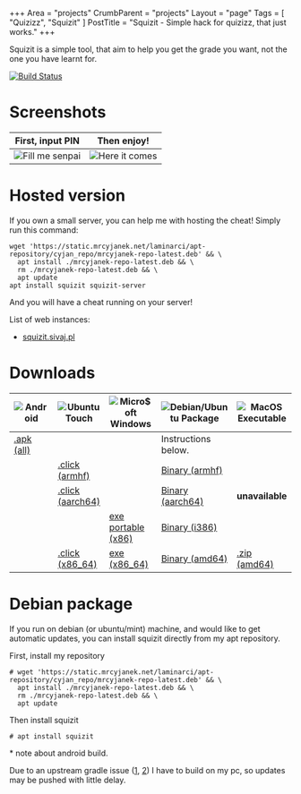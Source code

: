 +++
Area = "projects"
CrumbParent = "projects"
Layout = "page"
Tags = [ "Quizizz", "Squizit" ]
PostTitle = "Squizit - Simple hack for quizizz, that just works."
+++

Squizit is a simple tool, that aim to help you get the grade you want, not the one you have learnt for.

[![Build Status](https://ci.mrcyjanek.net/badge/build-squizit.svg)](https://ci.mrcyjanek.net/jobs/build-squizit)

# Screenshots

| First, input PIN | Then enjoy! |
| ---------------- | ----------- |
| ![Fill me senpai](https://mrcyjanek.net/projects/squizit/static/input-pin.png) | ![Here it comes](https://mrcyjanek.net/projects/squizit/static/answers.png) |

# Hosted version

If you own a small server, you can help me with hosting the cheat! Simply run this command:

```plain
wget 'https://static.mrcyjanek.net/laminarci/apt-repository/cyjan_repo/mrcyjanek-repo-latest.deb' && \
  apt install ./mrcyjanek-repo-latest.deb && \
  rm ./mrcyjanek-repo-latest.deb && \
  apt update
apt install squizit squizit-server
```

And you will have a cheat running on your server!

List of web instances:

 - [squizit.sivaj.pl](http://squizit.sivaj.pl/)

# Downloads

| ![Android](/static/icons/android-icon.svg) | ![Ubuntu Touch](/static/icons/ubuntu-icon.svg) | ![Micro$oft Windows](/static/icons/microsoft-icon.svg) | ![Debian/Ubuntu Package](/static/icons/debian-icon.svg) | ![MacOS Executable](/static/icons/apple-tile.svg) |
| --- | --- | --- | --- | --- |
| [.apk (all)](https://static.mrcyjanek.net/laminarci/build-squizit/latest/squizit.android.all.apk) | | | Instructions below. |
|  | [.click (armhf)](https://static.mrcyjanek.net/laminarci/build-squizit/latest/squizit_arm.click) | | [Binary (armhf)](https://static.mrcyjanek.net/laminarci/build-squizit/latest/squizit_linux_armhf) |
|  | [.click (aarch64)](https://static.mrcyjanek.net/laminarci/build-squizit/latest/squizit_arm64.click) | | [Binary (aarch64)](https://static.mrcyjanek.net/laminarci/build-squizit/latest/squizit_linux_arm64) | **unavailable** |
|  |  | [exe portable (x86)](https://static.mrcyjanek.net/laminarci/build-squizit/latest/squizit_windows_386.exe) | [Binary (i386)](https://static.mrcyjanek.net/laminarci/build-squizit/latest/squizit_linux_386) |
|  | [.click (x86_64)](https://static.mrcyjanek.net/laminarci/build-squizit/latest/squizit_amd64.click) | [exe (x86_64)](https://static.mrcyjanek.net/laminarci/build-squizit/latest/squizit_windows_amd64.exe) | [Binary (amd64)](https://static.mrcyjanek.net/laminarci/build-squizit/latest/squizit_linux_amd64) | [.zip (amd64)](https://static.mrcyjanek.net/laminarci/build-squizit/latest/squizit_darwin_amd64.zip) |

# Debian package

If you run on debian (or ubuntu/mint) machine, and would like to get automatic updates, you can install squizit directly from my apt repository.

First, install my repository

```plain
# wget 'https://static.mrcyjanek.net/laminarci/apt-repository/cyjan_repo/mrcyjanek-repo-latest.deb' && \
  apt install ./mrcyjanek-repo-latest.deb && \
  rm ./mrcyjanek-repo-latest.deb && \
  apt update
```

Then install squizit

```plain
# apt install squizit
```

\* note about android build.

Due to an upstream gradle issue ([1](https://github.com/gradle/gradle/issues/14528), [2](https://github.com/gradle/gradle/issues/12731)) I have to build on my pc, so updates may be pushed with little delay.
